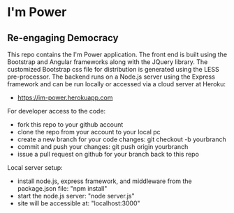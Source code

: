 I'm Power
=========

Re-engaging Democracy
---------------------

This repo contains the I'm Power application. The front end is built using the Bootstrap and Angular frameworks along with the JQuery library.  The customized Bootstrap css file for distribution is generated using the LESS pre-processor. The backend runs on a Node.js server using the Express framework and can be run locally or accessed via a cloud server at Heroku:
- https://im-power.herokuapp.com 

For developer access to the code:
- fork this repo to your github account
- clone the repo from your account to your local pc
- create a new branch for your code changes: git checkout -b yourbranch
- commit and push your changes: git push origin yourbranch
- issue a pull request on github for your branch back to this repo

Local server setup:
- install node.js, express framework, and middleware from the package.json file: "npm install"
- start the node.js server: "node server.js"
- site will be accessible at: "localhost:3000"

